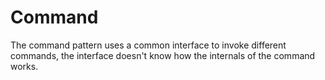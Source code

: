# Command

The command pattern uses a common interface to invoke different commands, the interface doesn't know how the internals of the command works.
